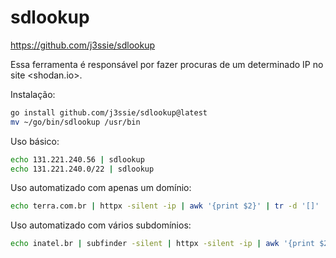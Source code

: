 # sdlookup

<https://github.com/j3ssie/sdlookup>

Essa ferramenta é responsável por fazer procuras de um determinado IP no site <shodan.io>.

Instalação:

```bash
go install github.com/j3ssie/sdlookup@latest
mv ~/go/bin/sdlookup /usr/bin
```

Uso básico:

```bash
echo 131.221.240.56 | sdlookup
echo 131.221.240.0/22 | sdlookup
```

Uso automatizado com apenas um domínio:

```bash
echo terra.com.br | httpx -silent -ip | awk '{print $2}' | tr -d '[]' | xargs -I@ sh -c 'echo @ | sdlookup -json | python3 -m json.tool'
```

Uso automatizado com vários subdomínios:

```bash
echo inatel.br | subfinder -silent | httpx -silent -ip | awk '{print $2}' | tr -d '[]' | xargs -I@ sh -c 'echo @ | sdlookup -json | python3 -m json.tool'
```
